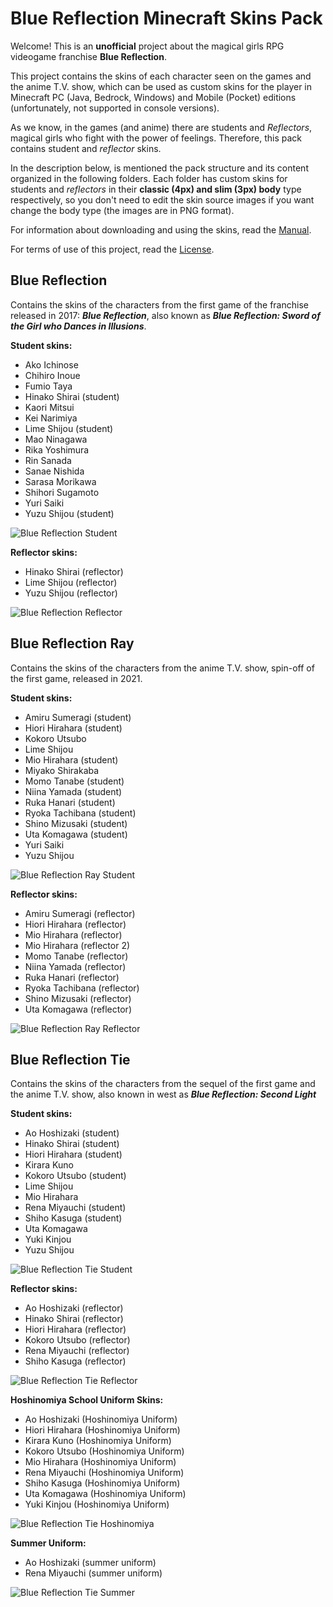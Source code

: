 # Blue Reflection Minecraft Skins Pack

Welcome! This is an **unofficial** project about the magical girls RPG videogame franchise **Blue Reflection**.


This project contains the skins of each character seen on the games and the anime T.V. show, which can be used as custom skins for the player in Minecraft PC (Java, Bedrock, Windows) and Mobile (Pocket) editions (unfortunately, not supported in console versions).

As we know, in the games (and anime) there are students and *Reflectors*, magical girls who fight with the power of feelings. Therefore, this pack contains student and *reflector* skins.

In the description below, is mentioned the pack structure and its content organized in the following folders. Each folder has custom skins for students and *reflectors* in their **classic (4px) and slim (3px) body** type respectively, so you don't need to edit the skin source images if you want change the body type (the images are in PNG format).


For information about downloading and using the skins, read the [Manual](/MANUAL.md).

For terms of use of this project, read the [License](/LICENSE).

## Blue Reflection
Contains the skins of the characters from the first game of the franchise released in 2017: ***Blue Reflection***, also known as ***Blue Reflection: Sword of the Girl who Dances in Illusions***.

**Student skins:**
- Ako Ichinose
- Chihiro Inoue
- Fumio Taya
- Hinako Shirai (student)
- Kaori Mitsui
- Kei Narimiya
- Lime Shijou (student)
- Mao Ninagawa
- Rika Yoshimura
- Rin Sanada
- Sanae Nishida
- Sarasa Morikawa
- Shihori Sugamoto
- Yuri Saiki
- Yuzu Shijou (student)

![Blue Reflection Student](/img/BlueReflectionStudentCharacters.png)

**Reflector skins:**
- Hinako Shirai (reflector)
- Lime Shijou (reflector)
- Yuzu Shijou (reflector)

![Blue Reflection Reflector](/img/BlueReflectionReflectorCharacters.png)

## Blue Reflection Ray
Contains the skins of the characters from the anime T.V. show, spin-off of the first game, released in 2021.

**Student skins:**
- Amiru Sumeragi (student)
- Hiori Hirahara (student)
- Kokoro Utsubo
- Lime Shijou
- Mio Hirahara (student)
- Miyako Shirakaba
- Momo Tanabe (student)
- Niina Yamada (student)
- Ruka Hanari (student)
- Ryoka Tachibana (student)
- Shino Mizusaki (student)
- Uta Komagawa (student)
- Yuri Saiki
- Yuzu Shijou

![Blue Reflection Ray Student](/img/BlueReflectionRayStudentCharacters.png)

**Reflector skins:**
- Amiru Sumeragi (reflector)
- Hiori Hirahara (reflector)
- Mio Hirahara (reflector)
- Mio Hirahara (reflector 2)
- Momo Tanabe (reflector)
- Niina Yamada (reflector)
- Ruka Hanari (reflector)
- Ryoka Tachibana (reflector)
- Shino Mizusaki (reflector)
- Uta Komagawa (reflector)

![Blue Reflection Ray Reflector](/img/BlueReflectionRayReflectorCharacters.png)

## Blue Reflection Tie
Contains the skins of the characters from the sequel of the first game and the anime T.V. show, also known in west as ***Blue Reflection: Second Light***

**Student skins:**
- Ao Hoshizaki (student)
- Hinako Shirai (student)
- Hiori Hirahara (student)
- Kirara Kuno
- Kokoro Utsubo (student)
- Lime Shijou
- Mio Hirahara
- Rena Miyauchi (student)
- Shiho Kasuga (student)
- Uta Komagawa
- Yuki Kinjou
- Yuzu Shijou

![Blue Reflection Tie Student](/img/BlueReflectionTieStudentCharacters.png)

**Reflector skins:**
- Ao Hoshizaki (reflector)
- Hinako Shirai (reflector)
- Hiori Hirahara (reflector)
- Kokoro Utsubo (reflector)
- Rena Miyauchi (reflector)
- Shiho Kasuga (reflector)

![Blue Reflection Tie Reflector](/img/BlueReflectionTieReflectorCharacters.png)

**Hoshinomiya School Uniform Skins:**
- Ao Hoshizaki (Hoshinomiya Uniform)
- Hiori Hirahara (Hoshinomiya Uniform)
- Kirara Kuno (Hoshinomiya Uniform)
- Kokoro Utsubo (Hoshinomiya Uniform)
- Mio Hirahara (Hoshinomiya Uniform)
- Rena Miyauchi (Hoshinomiya Uniform)
- Shiho Kasuga (Hoshinomiya Uniform)
- Uta Komagawa (Hoshinomiya Uniform)
- Yuki Kinjou (Hoshinomiya Uniform)

![Blue Reflection Tie Hoshinomiya](/img/BlueReflectionTieHoshinomiya.png)

**Summer Uniform:**
- Ao Hoshizaki (summer uniform)
- Rena Miyauchi (summer uniform)

![Blue Reflection Tie Summer](/img/BlueReflectionTieSummer.png)
